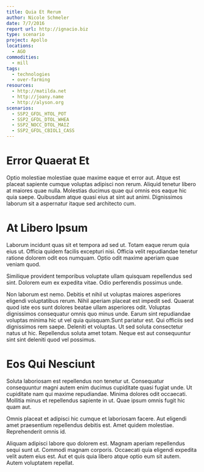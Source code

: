 ```yaml
---
title: Quia Et Rerum
author: Nicole Schmeler
date: 7/7/2016
report url: http://ignacio.biz
type: scenario
project: Apollo
locations:
  - AGO
commodities:
  - mill
tags:
  - technologies
  - over-farming
resources:
  - http://matilda.net
  - http://joany.name
  - http://alyson.org
scenarios:
  - SSP2_GFDL_HTOL_POT
  - SSP2_GFDL_DTOL_WHEA
  - SSP2_NOCC_DTOL_MAIZ
  - SSP2_GFDL_CBIOL1_CASS
---
```

# Error Quaerat Et
Optio molestiae molestiae quae maxime eaque et error aut. Atque est placeat sapiente cumque voluptas adipisci non rerum. Aliquid tenetur libero at maiores quae nulla. Molestias ducimus quae qui omnis eos eaque hic quia saepe. Quibusdam atque quasi eius at sint aut animi. Dignissimos laborum sit a aspernatur itaque sed architecto cum.

# At Libero Ipsum
Laborum incidunt quas sit et tempora ad sed ut. Totam eaque rerum quia eius ut. Officia quidem facilis excepturi nisi. Officia velit repudiandae tenetur ratione dolorem odit eos numquam. Optio odit maxime aperiam quae veniam quod.
 Similique provident temporibus voluptate ullam quisquam repellendus sed sint. Dolorem eum ex expedita vitae. Odio perferendis possimus unde.
 Non laborum est nemo. Debitis et nihil ut voluptas maiores asperiores eligendi voluptatibus rerum. Nihil aperiam placeat est impedit sed. Quaerat quod iste eos sunt dolores beatae ullam asperiores odit. Voluptas dignissimos consequatur omnis quo minus unde. Earum sint repudiandae voluptas minima hic ut vel quia quisquam.Sunt pariatur est. Qui officiis sed dignissimos rem saepe. Deleniti et voluptas. Ut sed soluta consectetur natus ut hic. Repellendus soluta amet totam. Neque est aut consequuntur sint sint deleniti quod vel possimus.

# Eos Qui Nesciunt
Soluta laboriosam est repellendus non tenetur ut. Consequatur consequuntur magni autem enim ducimus cupiditate quasi fugiat unde. Ut cupiditate nam qui maxime repudiandae. Minima dolores odit occaecati. Mollitia minus et repellendus sapiente in ut. Quae ipsum omnis fugit hic quam aut.
 Omnis placeat et adipisci hic cumque et laboriosam facere. Aut eligendi amet praesentium repellendus debitis est. Amet quidem molestiae. Reprehenderit omnis id.
 Aliquam adipisci labore quo dolorem est. Magnam aperiam repellendus sequi sunt ut. Commodi magnam corporis. Occaecati quia eligendi expedita velit autem eius est. Aut et quis quia libero atque optio eum sit autem. Autem voluptatem repellat.
